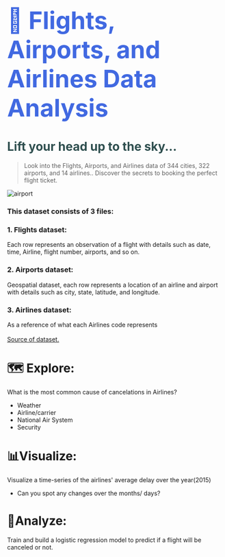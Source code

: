 <h1 > <span style="font-size: 2em; color:RoyalBlue"> 🛫 Flights, Airports, and Airlines Data Analysis</span></h1>

<h1 > <span style="font-size: 1em; color:DarkSlateGray"> Lift your head up to the sky... </span></h1>

> Look into the Flights, Airports, and Airlines data of 344 cities, 322 airports, and 14 airlines..  Discover the secrets to booking the perfect flight ticket.

<p><img src="https://img.freepik.com/free-photo/airport-timetable-display_657883-229.jpg?w=1480&t=st=1657145487~exp=1657146087~hmac=186a524e83c849560ef079c69fb37a03ed2720b6715e672c4289de7d0db1c7ec"  alt="airport"></p>


<h3>This dataset consists of 3 files:
<h3>1. Flights dataset:</h3>
 Each row represents an observation of a flight with details such as date, time, Airline, flight number, airports, and so on.
<h3>2. Airports dataset:</h3>
Geospatial dataset, each row represents a location of an airline and airport with details such as city, state, latitude, and longitude.
<h3> 3. Airlines dataset:</h3>
As a reference of what each Airlines code represents<br><br>
<a href="https://www.kaggle.com/datasets/tylerx/flights-and-airports-data">Source of dataset.</a>
</span></p>


# 🗺️  Explore:
What is the most common cause of cancelations in Airlines?<br>
- Weather
- Airline/carrier
- National Air System
- Security

# 📊Visualize:
Visualize a time-series of the airlines' average delay over the year(2015)<br>
- Can you spot any changes over the months/ days?

# 🔎Analyze:
Train and build a logistic regression model to predict if a flight will be canceled or not. 
